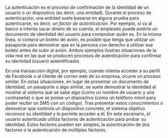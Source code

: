 La autenticación es el proceso de confirmación de la identidad de un usuario o un dispositivo (es decir, una entidad). Durante el proceso de autenticación, una entidad suele basarse en alguna prueba para autenticarse, es decir, un _factor de autenticación_. Por ejemplo, si va al banco e intenta sacar dinero de su cuenta, el empleado puede pedirle un documento de identidad del usuario para comprobar quién es. En la misma línea, si compra un boleto de avión, es posible que tenga que utilizar un pasaporte para demostrar que es la persona con derecho a utilizar ese boleto antes de subir al avión. Ambos ejemplos ilustran situaciones de la vida real en las que se producen procesos de autenticación para confirmar su identidad (usuario autentificado).

En una transacción digital, por ejemplo, cuando intenta acceder a su perfil de Facebook o al cliente de correo web de su empresa, ocurre un proceso similar. En estas situaciones, en lugar de presentar un documento de identidad, un pasaporte o algo similar, se suele demostrar la identidad al mostrar al sistema que se sabe algo (como un nombre de usuario y una contraseña) o que se posee un dispositivo (como un teléfono móvil para poder recibir un SMS con un código). Tras presentar estos conocimientos o demostrar que controla un dispositivo concreto, el sistema objetivo reconoce su identidad y le permite acceder a él. En este escenario, el usuario autenticado utiliza factores de autenticación para probar su identidad. Estos factores pueden ser simples, la autenticación de dos factores o la autenticación de múltiples factores.